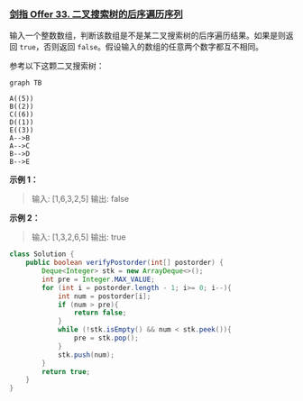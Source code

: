 ### [剑指 Offer 33. 二叉搜索树的后序遍历序列](https://leetcode.cn/problems/er-cha-sou-suo-shu-de-hou-xu-bian-li-xu-lie-lcof/)

输入一个整数数组，判断该数组是不是某二叉搜索树的后序遍历结果。如果是则返回 `true`，否则返回 `false`。假设输入的数组的任意两个数字都互不相同。

参考以下这颗二叉搜索树：

```mermaid
graph TB

A((5))
B((2))
C((6))
D((1))
E((3))
A-->B
A-->C
B-->D
B-->E
```


**示例 1：**

> 输入: [1,6,3,2,5]
输出: false

**示例 2：**

> 输入: [1,3,2,6,5]
输出: true

```java
class Solution {
    public boolean verifyPostorder(int[] postorder) {
        Deque<Integer> stk = new ArrayDeque<>();
        int pre = Integer.MAX_VALUE;
        for (int i = postorder.length - 1; i>= 0; i--){
            int num = postorder[i];
            if (num > pre){
                return false;
            }
            while (!stk.isEmpty() && num < stk.peek()){
                pre = stk.pop();
            }
            stk.push(num);
        }
        return true;
    }
}
```